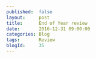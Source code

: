 ```yaml
---
published: 	false
layout: 	post
title:		End of Year review
date: 		2016-12-31 09:00:00
categories: Blog
tags: 		Review
blogId:     35
---
```



